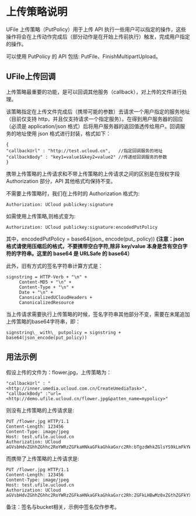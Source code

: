 # 上传策略说明



UFile 上传策略（PutPolicy）用于上传 API 执行一些用户可以指定的操作，这些操作将会在上传动作完成后（部分动作是在开始上传前执行）触发，完成用户指定的操作。

可以使用 PutPolicy 的 API 包括: PutFile、FinishMultipartUpload。

## UFile上传回调

上传策略最重要的功能，是可以回调其他服务（callback），对上传的文件进行处理。

该策略指定在上传文件完成后（携带可能的参数）去请求一个用户指定的服务地址（目前仅支持 http，并且仅支持请求一个指定服务）。在得到用户服务器的回应（必须是 application/json 格式）后将用户服务器的返回值透传给用户。回调服务的地址使用 json 格式进行封装，格式如下：

```
{
"callbackUrl" : "http://test.ucloud.cn",   //指定回调服务的地址
"callbackBody" : "key1=value1&key2=value2" //传递给回调服务的参数
}
```

携带上传策略的上传请求和不带上传策略的上传请求之间的区别是在授权字段 Authorization 部分，API 其他格式均保持不变。

不需要上传策略时，我们在上传时的 Authorization 格式为:

```
Authorization: UCloud publickey:signature
```

如需使用上传策略,则格式变为:

```
Authorization: UCloud publickey:signature:encodedPutPolicy
```

其中，encodedPutPolicy = base64(json\_ encode(put\_ policy))
**(注意：json 格式请使用压缩后的格式，不要携带空白字符,除非 key/value 本身是含有空白字符的字符串。这里的 base64 是 URLSafe 的 base64）**

此外，旧有方式的签名字符串计算方式是：

```
signstring = HTTP-Verb + "\n" +
     Content-MD5 + "\n" +
     Content-Type + "\n" +
     Date + "\n" +
     CanonicalizedUCloudHeaders +
     CanonicalizedResource
```

当上传请求需要执行上传策略的时候，签名字符串其他部分不变，需要在末尾追加上传策略的base64字符串，即：

```
signstring\_ with\_ putpolicy = signstring + base64(json_encode(put_policy))
```

## 用法示例

假设上传的文件为：flower.jpg，上传策略为：

```
"callbackUrl" : "<http://inner.umedia.ucloud.com.cn/CreateUmediaTask>",
"callbackBody" :"url=<http://demo.ufile.ucloud.cn/flower.jpg&patten_name=mypolicy>"
```

则没有上传策略的上传请求是:

```
PUT /flower.jpg HTTP/1.1
Content-Length: 123456
Content-Type: image/jpeg
Host: test.ufile.ucloud.cn
Authorization: UCloud aGVsbHdvZGhhZGhhc2RoYWRzZGFkaHNkaGFkaGhkaGxrc2Rh:bTgzdWhkZGlsYS9kLmFkYWRhc2Ruaw==
```

而携带了上传策略的上传请求是:

``` 
PUT /flower.jpg HTTP/1.1
Content-Length: 123456
Content-Type: image/jpeg
Host: test.ufile.ucloud.cn
Authorization: UCloud aGVsbHdvZGhhZGhhc2RoYWRzZGFkaHNkaGFkaGhkaGxrc2Rh:ZGFkLHBwMz0xZGthZGFkYXNkYQ==:XCJjYWxsYmFja1VybFwiOlwiIGh0dHA6Ly9pbm5lci51bWVkaWEudWNsb3VkLmNvbS5jbi9DcmVhdGVVbWVkaWFUYXNrXCIsXCJjYWxsYmFja0JvZHlcIjpcInVybD1odHRwOi8vZGVtby51ZmlsZS51Y2xvdWQuY24vdGVzdC5tcDQmIHBhdHRlbl9uYW1lPW15cG9saWN5XCI=

```

备注：签名与bucket相关，示例中签名仅作参考。
